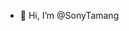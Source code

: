 - 👋 Hi, I’m @SonyTamang

<!---
Sonytamang7669/Sonytamang7669 is a ✨ special ✨ repository because its `README.md` (this file) appears on your GitHub profile.
You can click the Preview link to take a look at your changes.
--->
